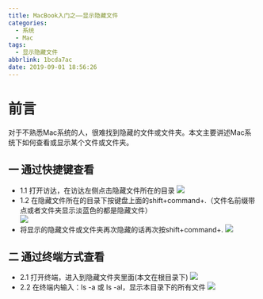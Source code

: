 ```yaml
---
title: MacBook入门之——显示隐藏文件
categories:
  - 系统
  - Mac
tags:
  - 显示隐藏文件
abbrlink: 1bcda7ac
date: 2019-09-01 18:56:26
---
```

# 前言

对于不熟悉Mac系统的人，很难找到隐藏的文件或文件夹。本文主要讲述Mac系统下如何查看或显示某个文件或文件夹。

<!--more-->

## 一 通过快捷键查看

* 1.1 打开访达，在访达左侧点击隐藏文件所在的目录
	![][1]
* 1.2 在隐藏文件所在的目录下按键盘上面的shift+command+.（文件名前缀带点或者文件夹显示淡蓝色的都是隐藏文件）	
	![][2]
* 将显示的隐藏文件或文件夹再次隐藏的话再次按shift+command+.
	![][1]

## 二 通过终端方式查看

* 2.1 打开终端，进入到隐藏文件夹里面(本文在根目录下)
	![][3]
* 2.2 在终端内输入：ls -a 或 ls -al，显示本目录下的所有文件
	![][4]
	




[1]: https://cdn.jsdelivr.net/gh/pgzxc/CDN/blog-image/mac-hidden-show-finder-file-open.png
[2]: https://cdn.jsdelivr.net/gh/pgzxc/CDN/blog-image/mac-hidden-show-finder-file-show.png
[3]: https://cdn.jsdelivr.net/gh/pgzxc/CDN/blog-image/mac-hidden-terminal-input-dir.png
[4]: https://cdn.jsdelivr.net/gh/pgzxc/CDN/blog-image/mac-hidden-terminal-show.png

